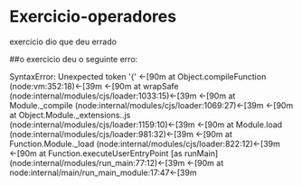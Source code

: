 # Exercicio-operadores
 exercicio dio que deu errado
 
##o exercicio deu o seguinte erro:

SyntaxError: Unexpected token '{'
←[90m    at Object.compileFunction (node:vm:352:18)←[39m
←[90m    at wrapSafe (node:internal/modules/cjs/loader:1033:15)←[39m
←[90m    at Module._compile (node:internal/modules/cjs/loader:1069:27)←[39m
←[90m    at Object.Module._extensions..js (node:internal/modules/cjs/loader:1159:10)←[39m
←[90m    at Module.load (node:internal/modules/cjs/loader:981:32)←[39m
←[90m    at Function.Module._load (node:internal/modules/cjs/loader:822:12)←[39m
←[90m    at Function.executeUserEntryPoint [as runMain] (node:internal/modules/run_main:77:12)←[39m
←[90m    at node:internal/main/run_main_module:17:47←[39m
